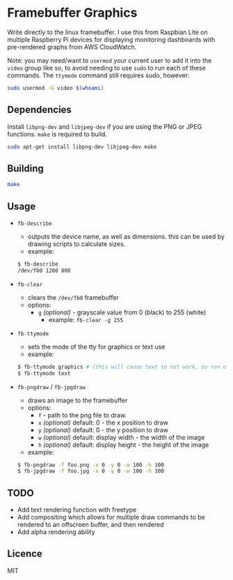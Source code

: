 # Framebuffer Graphics
Write directly to the linux framebuffer. I use this from Raspbian Lite on multiple Raspberry Pi devices for displaying monitoring dashboards with pre-rendered graphs from AWS CloudWatch.

Note: you may need/want to `usermod` your current user to add it into the `video` group like so, to avoid needing to use `sudo` to run each of these commands. The `ttymode` command still requires sudo, however:
```bash
sudo usermod -G video $(whoami)
```

## Dependencies
Install `libpng-dev` and `libjpeg-dev` if you are using the PNG or JPEG functions. `make` is required to build.
```bash
sudo apt-get install libpng-dev libjpeg-dev make
```

## Building
```bash
make
```

## Usage
- `fb-describe`
  - outputs the device name, as well as dimensions. this can be used by drawing scripts to calculate sizes.
  - example:
  ```bash
  $ fb-describe
  /dev/fb0 1280 800
  ```
  
- `fb-clear`
  - clears the `/dev/fb0` framebuffer
  - options:
    - `g` _(optional)_ - grayscale value from 0 (black) to 255 (white)
      - example: `fb-clear -g 255`
      
- `fb-ttymode`
  - sets the mode of the tty for graphics or text use
  - example:
  ```bash
  $ fb-ttymode graphics # (this will cause text to not work, so run over ssh!)
  $ fb-ttymode text
  ```
  
- `fb-pngdraw` / `fb-jpgdraw`
  - draws an image to the framebuffer
  - options:
    - `f` - path to the png file to draw.
    - `x` _(optional)_ default: 0 - the x position to draw
    - `y` _(optional)_ default: 0 - the y position to draw
    - `w` _(optional)_ default: display width - the width of the image
    - `h` _(optional)_ default: display height - the height of the image
  - example:
  ```bash
  $ fb-pngdraw -f foo.png -x 0 -y 0 -w 100 -h 100
  $ fb-jpgdraw -f foo.jpg -x 0 -y 0 -w 100 -h 100
  ```

## TODO
- Add text rendering function with freetype
- Add compositing which allows for multiple draw commands to be rendered to an offscreen buffer, and then rendered
- Add alpha rendering ability

## Licence
MIT
